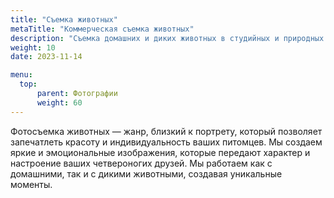 ```yaml
---
title: "Съемка животных"
metaTitle: "Коммерческая съемка животных"
description: "Съемка домашних и диких животных в студийных и природных условииях"
weight: 10
date: 2023-11-14

menu:
  top:
      parent: Фотографии
      weight: 60
---
```


Фотосъемка животных — жанр, близкий к портрету, который позволяет запечатлеть красоту и индивидуальность ваших питомцев. Мы создаем яркие и эмоциональные изображения, которые передают характер и настроение ваших четвероногих друзей. Мы работаем как с домашними, так и с дикими животными, создавая уникальные моменты.
